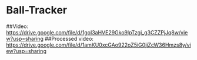 # Ball-Tracker

##Video: https://drive.google.com/file/d/1goI3aHVE29Gko9lpTzgi_g3CZZPjJq8w/view?usp=sharing
##Processed video: https://drive.google.com/file/d/1amKU0xcGAo922oZ5iG0jiZcW36Hmzs8y/view?usp=sharing
